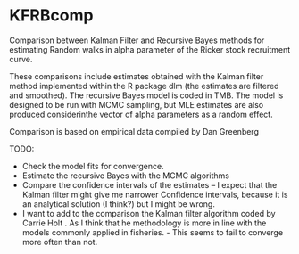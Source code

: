 # KFRBcomp
Comparison between Kalman Filter and Recursive Bayes methods for estimating Random walks in alpha parameter of the Ricker stock recruitment curve. 





These comparisons include estimates obtained with the Kalman filter method implemented within the R package dlm (the estimates are filtered and smoothed).
The recursive Bayes model is coded in TMB. The model is designed to be run with MCMC sampling, but MLE estimates are also produced considerinthe vector of alpha parameters as a random effect.


Comparison is based on empirical data compiled by Dan Greenberg

TODO:

-	Check the model fits for convergence. 
-	Estimate the recursive Bayes with the MCMC algorithms
-	Compare the confidence intervals of the estimates – I expect that the Kalman filter might give me narrower Confidence intervals, because it is an analytical solution (I think?) but I might be wrong.
-	I want to add to the comparison the Kalman filter algorithm coded by Carrie Holt . As I think that he methodology is more in line with the models commonly applied in fisheries. - This seems to fail to converge more often than not. 
